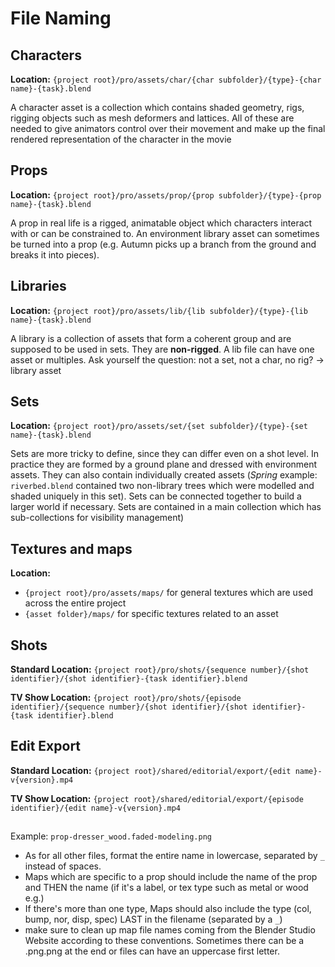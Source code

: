 # File Naming

## Characters

**Location:** `{project root}/pro/assets/char/{char subfolder}/{type}-{char name}-{task}.blend`

A character asset is a collection which contains shaded geometry, rigs, rigging objects such as mesh deformers and lattices. All of these are needed to give animators control over their movement and make up the final rendered representation of the character in the movie

## Props

**Location:** `{project root}/pro/assets/prop/{prop subfolder}/{type}-{prop name}-{task}.blend`

A prop in real life is a rigged, animatable object which characters interact with or can be constrained to. An environment library asset can sometimes be turned into a prop (e.g. Autumn picks up a branch from the ground and breaks it into pieces).

## Libraries

**Location:** `{project root}/pro/assets/lib/{lib subfolder}/{type}-{lib name}-{task}.blend`

A library is a collection of assets that form a coherent group and are supposed to be used in sets. They are **non-rigged**. A lib file can have one asset or multiples.
Ask yourself the question: not a set, not a char, no rig? → library asset

## Sets

**Location:** `{project root}/pro/assets/set/{set subfolder}/{type}-{set name}-{task}.blend`

Sets are more tricky to define, since they can differ even on a shot level. In practice they are formed by a ground plane and dressed with environment assets. They can also contain individually created assets (*Spring* example: `riverbed.blend` contained two non-library trees which were modelled and shaded uniquely in this set). Sets can be connected together to build a larger world if necessary. Sets are contained in a main collection which has sub-collections for visibility management)

## Textures and maps

**Location:**
- `{project root}/pro/assets/maps/` for general textures which are used across the entire project
- `{asset folder}/maps/` for specific textures related to an asset


## Shots

**Standard Location:** `{project root}/pro/shots/{sequence number}/{shot identifier}/{shot identifier}-{task identifier}.blend`

**TV Show Location:** `{project root}/pro/shots/{episode identifier}/{sequence number}/{shot identifier}/{shot identifier}-{task identifier}.blend`

## Edit Export

**Standard Location:** `{project root}/shared/editorial/export/{edit name}-v{version}.mp4`

**TV Show Location:** `{project root}/shared/editorial/export/{episode identifier}/{edit name}-v{version}.mp4`

##
Example: `prop-dresser_wood.faded-modeling.png`

- As for all other files, format the entire name in lowercase, separated by `_` instead of spaces.
- Maps which are specific to a prop should include the name of the prop and THEN the name (if it's a label, or tex type such as metal or wood e.g.)
- If there's more than one type, Maps should also include the type (col, bump, nor, disp, spec) LAST in the filename (separated by a `_`)
- make sure to clean up map file names coming from the Blender Studio Website according to these conventions. Sometimes there can be a .png.png at the end or files can have an uppercase first letter.